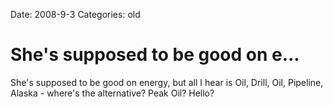 Date: 2008-9-3
Categories: old

# She's supposed to be good on e...

She's supposed to be good on energy, but all I hear is Oil, Drill, Oil, Pipeline, Alaska - where's the alternative?  Peak Oil? Hello?
